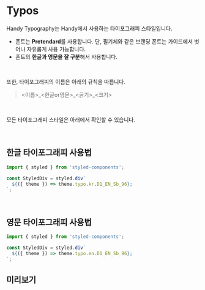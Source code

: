 # Typos

Handy Typography는 Handy에서 사용하는 타이포그래피 스타일입니다.

- 폰트는 **Pretendard**를 사용합니다. 단, 필기체와 같은 브랜딩 폰트는 가이드에서 벗어나 자유롭게 사용 가능합니다.
- 폰트의 **한글과 영문을 잘 구분**해서 사용합니다.

<br />

또한, 타이포그래피의 이름은 아래의 규칙을 따릅니다.

> <이름>\_<한글or영문>\_<굵기>\_<크기>

<br />

모든 타이포그래피 스타일은 아래에서 확인할 수 있습니다.

<br />

## 한글 타이포그래피 사용법

```ts
import { styled } from 'styled-components';

const StyledDiv = styled.div`
  ${({ theme }) => theme.typo.kr.D1_EN_Sb_96};
`;
```

<br />

## 영문 타이포그래피 사용법

```ts
import { styled } from 'styled-components';

const StyledDiv = styled.div`
  ${({ theme }) => theme.typo.en.D1_EN_Sb_96};
`;
```

## 미리보기
